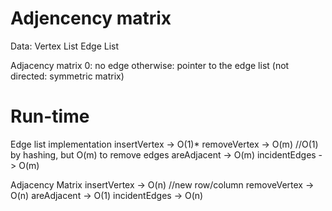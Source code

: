 # Adjencency matrix
Data:
Vertex List
Edge List

Adjacency matrix
0: no edge
otherwise: pointer to the edge list
(not directed: symmetric matrix)

# Run-time
Edge list implementation
insertVertex  -> O(1)*
removeVertex  -> O(m)    //O(1) by hashing, but O(m) to remove edges
areAdjacent   -> O(m)
incidentEdges -> O(m)

Adjacency Matrix
insertVertex  -> O(n)    //new row/column
removeVertex  -> O(n)
areAdjacent   -> O(1)
incidentEdges -> O(n)
